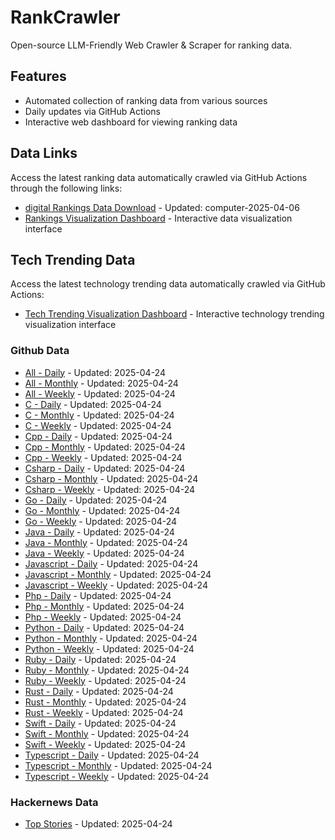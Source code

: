 # RankCrawler

Open-source LLM-Friendly Web Crawler & Scraper for ranking data.

## Features

* Automated collection of ranking data from various sources
* Daily updates via GitHub Actions
* Interactive web dashboard for viewing ranking data


## Data Links

Access the latest ranking data automatically crawled via GitHub Actions through the following links:

* [digital Rankings Data Download](https://github.com/chenjy16/RankCrawler/blob/main/data/1688/digital_computer_2025-04-06.json) - Updated: computer-2025-04-06
* [Rankings Visualization Dashboard](https://chenjy16.github.io/RankCrawler/1688_rankings.html) - Interactive data visualization interface




## Tech Trending Data

Access the latest technology trending data automatically crawled via GitHub Actions:

* [Tech Trending Visualization Dashboard](https://chenjy16.github.io/RankCrawler/tech_trending.html) - Interactive technology trending visualization interface

### Github Data

* [All - Daily](https://github.com/chenjy16/RankCrawler/blob/main/data/github/github_all_daily_2025-04-24.json) - Updated: 2025-04-24
* [All - Monthly](https://github.com/chenjy16/RankCrawler/blob/main/data/github/github_all_monthly_2025-04-24.json) - Updated: 2025-04-24
* [All - Weekly](https://github.com/chenjy16/RankCrawler/blob/main/data/github/github_all_weekly_2025-04-24.json) - Updated: 2025-04-24
* [C - Daily](https://github.com/chenjy16/RankCrawler/blob/main/data/github/github_c_daily_2025-04-24.json) - Updated: 2025-04-24
* [C - Monthly](https://github.com/chenjy16/RankCrawler/blob/main/data/github/github_c_monthly_2025-04-24.json) - Updated: 2025-04-24
* [C - Weekly](https://github.com/chenjy16/RankCrawler/blob/main/data/github/github_c_weekly_2025-04-24.json) - Updated: 2025-04-24
* [Cpp - Daily](https://github.com/chenjy16/RankCrawler/blob/main/data/github/github_cpp_daily_2025-04-24.json) - Updated: 2025-04-24
* [Cpp - Monthly](https://github.com/chenjy16/RankCrawler/blob/main/data/github/github_cpp_monthly_2025-04-24.json) - Updated: 2025-04-24
* [Cpp - Weekly](https://github.com/chenjy16/RankCrawler/blob/main/data/github/github_cpp_weekly_2025-04-24.json) - Updated: 2025-04-24
* [Csharp - Daily](https://github.com/chenjy16/RankCrawler/blob/main/data/github/github_csharp_daily_2025-04-24.json) - Updated: 2025-04-24
* [Csharp - Monthly](https://github.com/chenjy16/RankCrawler/blob/main/data/github/github_csharp_monthly_2025-04-24.json) - Updated: 2025-04-24
* [Csharp - Weekly](https://github.com/chenjy16/RankCrawler/blob/main/data/github/github_csharp_weekly_2025-04-24.json) - Updated: 2025-04-24
* [Go - Daily](https://github.com/chenjy16/RankCrawler/blob/main/data/github/github_go_daily_2025-04-24.json) - Updated: 2025-04-24
* [Go - Monthly](https://github.com/chenjy16/RankCrawler/blob/main/data/github/github_go_monthly_2025-04-24.json) - Updated: 2025-04-24
* [Go - Weekly](https://github.com/chenjy16/RankCrawler/blob/main/data/github/github_go_weekly_2025-04-24.json) - Updated: 2025-04-24
* [Java - Daily](https://github.com/chenjy16/RankCrawler/blob/main/data/github/github_java_daily_2025-04-24.json) - Updated: 2025-04-24
* [Java - Monthly](https://github.com/chenjy16/RankCrawler/blob/main/data/github/github_java_monthly_2025-04-24.json) - Updated: 2025-04-24
* [Java - Weekly](https://github.com/chenjy16/RankCrawler/blob/main/data/github/github_java_weekly_2025-04-24.json) - Updated: 2025-04-24
* [Javascript - Daily](https://github.com/chenjy16/RankCrawler/blob/main/data/github/github_javascript_daily_2025-04-24.json) - Updated: 2025-04-24
* [Javascript - Monthly](https://github.com/chenjy16/RankCrawler/blob/main/data/github/github_javascript_monthly_2025-04-24.json) - Updated: 2025-04-24
* [Javascript - Weekly](https://github.com/chenjy16/RankCrawler/blob/main/data/github/github_javascript_weekly_2025-04-24.json) - Updated: 2025-04-24
* [Php - Daily](https://github.com/chenjy16/RankCrawler/blob/main/data/github/github_php_daily_2025-04-24.json) - Updated: 2025-04-24
* [Php - Monthly](https://github.com/chenjy16/RankCrawler/blob/main/data/github/github_php_monthly_2025-04-24.json) - Updated: 2025-04-24
* [Php - Weekly](https://github.com/chenjy16/RankCrawler/blob/main/data/github/github_php_weekly_2025-04-24.json) - Updated: 2025-04-24
* [Python - Daily](https://github.com/chenjy16/RankCrawler/blob/main/data/github/github_python_daily_2025-04-24.json) - Updated: 2025-04-24
* [Python - Monthly](https://github.com/chenjy16/RankCrawler/blob/main/data/github/github_python_monthly_2025-04-24.json) - Updated: 2025-04-24
* [Python - Weekly](https://github.com/chenjy16/RankCrawler/blob/main/data/github/github_python_weekly_2025-04-24.json) - Updated: 2025-04-24
* [Ruby - Daily](https://github.com/chenjy16/RankCrawler/blob/main/data/github/github_ruby_daily_2025-04-24.json) - Updated: 2025-04-24
* [Ruby - Monthly](https://github.com/chenjy16/RankCrawler/blob/main/data/github/github_ruby_monthly_2025-04-24.json) - Updated: 2025-04-24
* [Ruby - Weekly](https://github.com/chenjy16/RankCrawler/blob/main/data/github/github_ruby_weekly_2025-04-24.json) - Updated: 2025-04-24
* [Rust - Daily](https://github.com/chenjy16/RankCrawler/blob/main/data/github/github_rust_daily_2025-04-24.json) - Updated: 2025-04-24
* [Rust - Monthly](https://github.com/chenjy16/RankCrawler/blob/main/data/github/github_rust_monthly_2025-04-24.json) - Updated: 2025-04-24
* [Rust - Weekly](https://github.com/chenjy16/RankCrawler/blob/main/data/github/github_rust_weekly_2025-04-24.json) - Updated: 2025-04-24
* [Swift - Daily](https://github.com/chenjy16/RankCrawler/blob/main/data/github/github_swift_daily_2025-04-24.json) - Updated: 2025-04-24
* [Swift - Monthly](https://github.com/chenjy16/RankCrawler/blob/main/data/github/github_swift_monthly_2025-04-24.json) - Updated: 2025-04-24
* [Swift - Weekly](https://github.com/chenjy16/RankCrawler/blob/main/data/github/github_swift_weekly_2025-04-24.json) - Updated: 2025-04-24
* [Typescript - Daily](https://github.com/chenjy16/RankCrawler/blob/main/data/github/github_typescript_daily_2025-04-24.json) - Updated: 2025-04-24
* [Typescript - Monthly](https://github.com/chenjy16/RankCrawler/blob/main/data/github/github_typescript_monthly_2025-04-24.json) - Updated: 2025-04-24
* [Typescript - Weekly](https://github.com/chenjy16/RankCrawler/blob/main/data/github/github_typescript_weekly_2025-04-24.json) - Updated: 2025-04-24

### Hackernews Data

* [Top Stories](https://github.com/chenjy16/RankCrawler/blob/main/data/hackernews/hackernews_top_2025-04-24.json) - Updated: 2025-04-24


